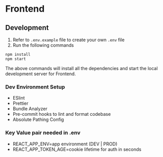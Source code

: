 # Frontend

## Development

1. Refer to `.env.example` file to create your own `.env` file
1. Run the following commands

```
npm install
npm start
```

The above commands will install all the dependencies and start the local development server for Frontend.

### Dev Environment Setup

- ESlint
- Prettier
- Bundle Analyzer
- Pre-commit hooks to lint and format codebase
- Absolute Pathing Config

### Key Value pair needed in .env

- REACT_APP_ENV=app environment (DEV | PROD)
- REACT_APP_TOKEN_AGE=cookie lifetime for auth in seconds
